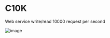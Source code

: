 # C10K
Web service write/read 10000 request per second

![image](https://github.com/dinhthien2000/C10K/assets/46556157/c0469861-dd55-4831-9f90-b306e083954b)


